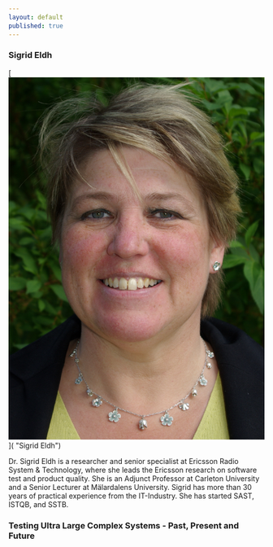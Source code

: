 ```yaml
---
layout: default
published: true
---
```


### Sigrid Eldh
[![alt text](Sigrid.jpg)]( "Sigrid Eldh")

Dr. Sigrid Eldh is a researcher and senior specialist at Ericsson Radio System & Technology, where she leads the Ericsson research on software test and product quality. She is an Adjunct Professor at Carleton University and a Senior Lecturer at Mälardalens University.  Sigrid has more than 30 years of practical experience from the IT-Industry. She has started SAST, ISTQB, and SSTB.

### Testing Ultra Large Complex Systems - Past, Present and Future
